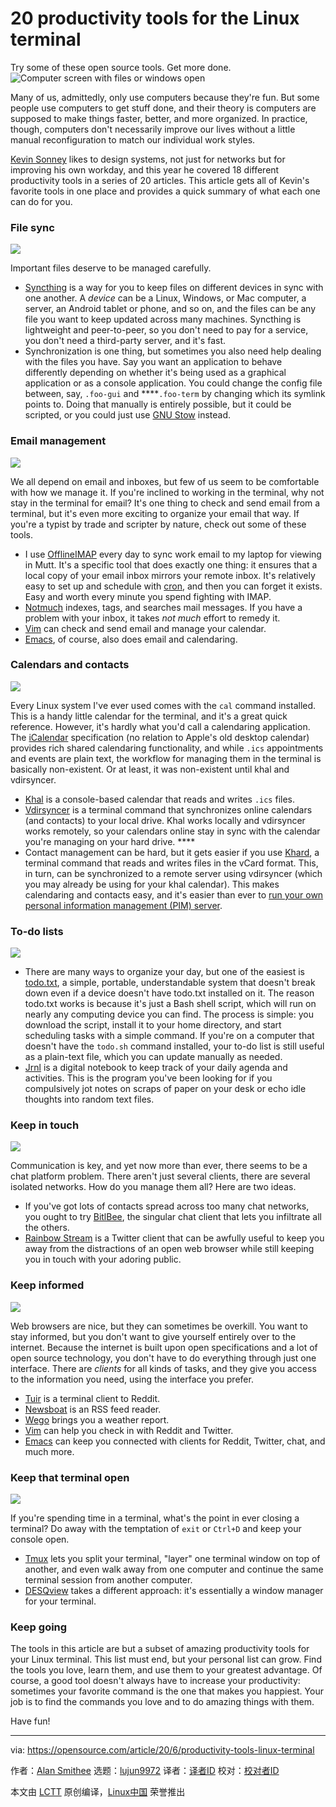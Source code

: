 [#]: collector: (lujun9972)
[#]: translator: (lxbwolf)
[#]: reviewer: ( )
[#]: publisher: ( )
[#]: url: ( )
[#]: subject: (20 productivity tools for the Linux terminal)
[#]: via: (https://opensource.com/article/20/6/productivity-tools-linux-terminal)
[#]: author: (Alan Smithee https://opensource.com/users/alansmithee)

20 productivity tools for the Linux terminal
======
Try some of these open source tools. Get more done.
![Computer screen with files or windows open][1]

Many of us, admittedly, only use computers because they're fun. But some people use computers to get stuff done, and their theory is computers are supposed to make things faster, better, and more organized. In practice, though, computers don't necessarily improve our lives without a little manual reconfiguration to match our individual work styles.

[Kevin Sonney][2] likes to design systems, not just for networks but for improving his own workday, and this year he covered 18 different productivity tools in a series of 20 articles. This article gets all of Kevin's favorite tools in one place and provides a quick summary of what each one can do for you.

### File sync

![][3]

Important files deserve to be managed carefully.

  * [Syncthing][4] is a way for you to keep files on different devices in sync with one another. A _device_ can be a Linux, Windows, or Mac computer, a server, an Android tablet or phone, and so on, and the files can be any file you want to keep updated across many machines. Syncthing is lightweight and peer-to-peer, so you don't need to pay for a service, you don't need a third-party server, and it's fast.
  * Synchronization is one thing, but sometimes you also need help dealing with the files you have. Say you want an application to behave differently depending on whether it's being used as a graphical application or as a console application. You could change the config file between, say, `.foo-gui` and ****`.foo-term` by changing which its symlink points to. Doing that manually is entirely possible, but it could be scripted, or you could just use [GNU Stow][5] instead.



### Email management

![][6]

We all depend on email and inboxes, but few of us seem to be comfortable with how we manage it. If you're inclined to working in the terminal, why not stay in the terminal for email? It's one thing to check and send email from a terminal, but it's even more exciting to organize your email that way. If you're a typist by trade and scripter by nature, check out some of these tools.

  * I use [OfflineIMAP][7] every day to sync work email to my laptop for viewing in Mutt. It's a specific tool that does exactly one thing: it ensures that a local copy of your email inbox mirrors your remote inbox. It's relatively easy to set up and schedule with [cron][8], and then you can forget it exists. Easy and worth every minute you spend fighting with IMAP.
  * [Notmuch][9] indexes, tags, and searches mail messages. If you have a problem with your inbox, it takes _not much_ effort to remedy it.
  * [Vim][10] can check and send email and manage your calendar.
  * [Emacs][11], of course, also does email and calendaring.



### Calendars and contacts

![][12]

Every Linux system I've ever used comes with the `cal` command installed. This is a handy little calendar for the terminal, and it's a great quick reference. However, it's hardly what you'd call a calendaring application. The [iCalendar][13] specification (no relation to Apple's old desktop calendar) provides rich shared calendaring functionality, and while `.ics` appointments and events are plain text, the workflow for managing them in the terminal is basically non-existent. Or at least, it was non-existent until khal and vdirsyncer.

  * [Khal][14] is a console-based calendar that reads and writes `.ics` files.
  * [Vdirsyncer][14] is a terminal command that synchronizes online calendars (and contacts) to your local drive. Khal works locally and vdirsyncer works remotely, so your calendars online stay in sync with the calendar you're managing on your hard drive. ****
  * Contact management can be hard, but it gets easier if you use [Khard][15], a terminal command that reads and writes files in the vCard format. This, in turn, can be synchronized to a remote server using vdirsyncer (which you may already be using for your khal calendar). This makes calendaring and contacts easy, and it's easier than ever to [run your own personal information management (PIM) server][16].



### To-do lists

![][17]

  * There are many ways to organize your day, but one of the easiest is [todo.txt][18], a simple, portable, understandable system that doesn't break down even if a device doesn't have todo.txt installed on it. The reason todo.txt works is because it's just a Bash shell script, which will run on nearly any computing device you can find. The process is simple: you download the script, install it to your home directory, and start scheduling tasks with a simple command. If you're on a computer that doesn't have the `todo.sh` command installed, your to-do list is still useful as a plain-text file, which you can update manually as needed.
  * [Jrnl][19] is a digital notebook to keep track of your daily agenda and activities. This is the program you've been looking for if you compulsively jot notes on scraps of paper on your desk or echo idle thoughts into random text files.



### Keep in touch

![][20]

Communication is key, and yet now more than ever, there seems to be a chat platform problem. There aren't just several clients, there are several isolated networks. How do you manage them all? Here are two ideas.

  * If you've got lots of contacts spread across too many chat networks, you ought to try [BitlBee][21], the singular chat client that lets you infiltrate all the others.
  * [Rainbow Stream][22] is a Twitter client that can be awfully useful to keep you away from the distractions of an open web browser while still keeping you in touch with your adoring public.



### Keep informed

![][23]

Web browsers are nice, but they can sometimes be overkill. You want to stay informed, but you don't want to give yourself entirely over to the internet. Because the internet is built upon open specifications and a lot of open source technology, you don't have to do everything through just one interface. There are _clients_ for all kinds of tasks, and they give you access to the information you need, using the interface you prefer.

  * [Tuir][24] is a terminal client to Reddit.
  * [Newsboat][25] is an RSS feed reader.
  * [Wego][26] brings you a weather report.
  * [Vim][27] can help you check in with Reddit and Twitter.
  * [Emacs][28] can keep you connected with clients for Reddit, Twitter, chat, and much more.



### Keep that terminal open

![][29]

If you're spending time in a terminal, what's the point in ever closing a terminal? Do away with the temptation of `exit` or `Ctrl+D` and keep your console open.

  * [Tmux][30] lets you split your terminal, "layer" one terminal window on top of another, and even walk away from one computer and continue the same terminal session from another computer.
  * [DESQview][31] takes a different approach: it's essentially a window manager for your terminal.



### Keep going

The tools in this article are but a subset of amazing productivity tools for your Linux terminal. This list must end, but your personal list can grow. Find the tools you love, learn them, and use them to your greatest advantage. Of course, a good tool doesn't always have to increase your productivity: sometimes your favorite command is the one that makes you happiest. Your job is to find the commands you love and to do amazing things with them.

Have fun!

--------------------------------------------------------------------------------

via: https://opensource.com/article/20/6/productivity-tools-linux-terminal

作者：[Alan Smithee][a]
选题：[lujun9972][b]
译者：[译者ID](https://github.com/译者ID)
校对：[校对者ID](https://github.com/校对者ID)

本文由 [LCTT](https://github.com/LCTT/TranslateProject) 原创编译，[Linux中国](https://linux.cn/) 荣誉推出

[a]: https://opensource.com/users/alansmithee
[b]: https://github.com/lujun9972
[1]: https://opensource.com/sites/default/files/styles/image-full-size/public/lead-images/browser_screen_windows_files.png?itok=kLTeQUbY (Computer screen with files or windows open)
[2]: https://opensource.com/users/ksonney
[3]: https://opensource.com/sites/default/files/uploads/productivity_2-1.png
[4]: https://opensource.com/article/20/1/sync-files-syncthing
[5]: https://opensource.com/article/20/1/configuration-management-stow
[6]: https://opensource.com/sites/default/files/uploads/productivity_3-1.png
[7]: https://opensource.com/article/20/1/sync-email-offlineimap
[8]: https://opensource.com/article/17/11/how-use-cron-linux
[9]: https://opensource.com/article/20/1/organize-email-notmuch
[10]: https://opensource.com/article/20/1/vim-email-calendar
[11]: https://opensource.com/article/20/1/emacs-mail-calendar
[12]: https://opensource.com/sites/default/files/uploads/productivity_5-1.png
[13]: https://tools.ietf.org/html/rfc5545
[14]: https://opensource.com/article/20/1/open-source-calendar
[15]: https://opensource.com/article/20/1/sync-contacts-locally
[16]: https://opensource.com/alternatives/google-calendar
[17]: https://opensource.com/sites/default/files/uploads/productivity_7-1.png
[18]: https://opensource.com/article/20/1/open-source-to-do-list
[19]: https://opensource.com/article/20/1/python-journal
[20]: https://opensource.com/sites/default/files/uploads/productivity_9-1.png
[21]: https://opensource.com/article/20/1/open-source-chat-tool
[22]: https://opensource.com/article/20/1/tweet-terminal-rainbow-stream
[23]: https://opensource.com/sites/default/files/uploads/productivity_13-1.png
[24]: https://opensource.com/article/20/1/open-source-reddit-client
[25]: https://opensource.com/article/20/1/open-source-rss-feed-reader
[26]: https://opensource.com/article/20/1/open-source-weather-forecast
[27]: https://opensource.com/article/20/1/vim-task-list-reddit-twitter
[28]: https://opensource.com/article/20/1/emacs-social-track-todo-list
[29]: https://opensource.com/sites/default/files/uploads/productivity_14-1.png
[30]: https://opensource.com/article/20/1/tmux-console
[31]: https://opensource.com/article/20/1/multiple-consoles-twin
